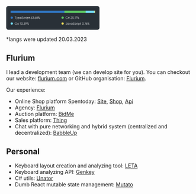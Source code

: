 <img src="./img/langs-20-3-2023.svg" width="50%">

\*langs were updated 20.03.2023

## Flurium

I lead a development team (we can develop site for you). You can checkout our website: [flurium.com](https://flurium.com/) or GitHub organisation: [Flurium](https://github.com/flurium).

Our experience:
- Online Shop platform Spentoday: [Site](https://github.com/flurium/spentoday), [Shop](https://github.com/flurium/spentoday-shop), [Api](https://github.com/flurium/spentoday-api)
- Agency: [Flurium](https://github.com/flurium/agency)
- Auction platform: [BidMe](https://github.com/flurium/bidme)
- Sales platform: [Thing](https://github.com/flurium/thing)
- Chat with pure networking and hybrid system (centralized and decentralized): [BabbleUp](https://github.com/flurium/babble)

## Personal

- Keyboard layout creation and analyzing tool: [LETA](https://github.com/roman-koshchei/leta)
- Keyboard analyzing API: [Genkey](https://github.com/roman-koshchei/genkey-api)
- C# utils: [Unator](https://github.com/roman-koshchei/unator)
- Dumb React mutable state management: [Mutato](https://github.com/roman-koshchei/mutato) 
